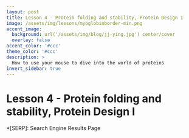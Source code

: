 ```yaml
---
layout: post
title: Lesson 4 - Protein folding and stability, Protein Design I
image: /assets/img/lessons/myoglobinborder-min.png
accent_image: 
  background: url('/assets/img/blog/jj-ying.jpg') center/cover
  overlay: false
accent_color: '#ccc'
theme_color: '#ccc'
description: >
  How to use your mouse to dive into the world of proteins
invert_sidebar: true
---
```


# Lesson 4 - Protein folding and stability, Protein Design I





*[SERP]: Search Engine Results Page
